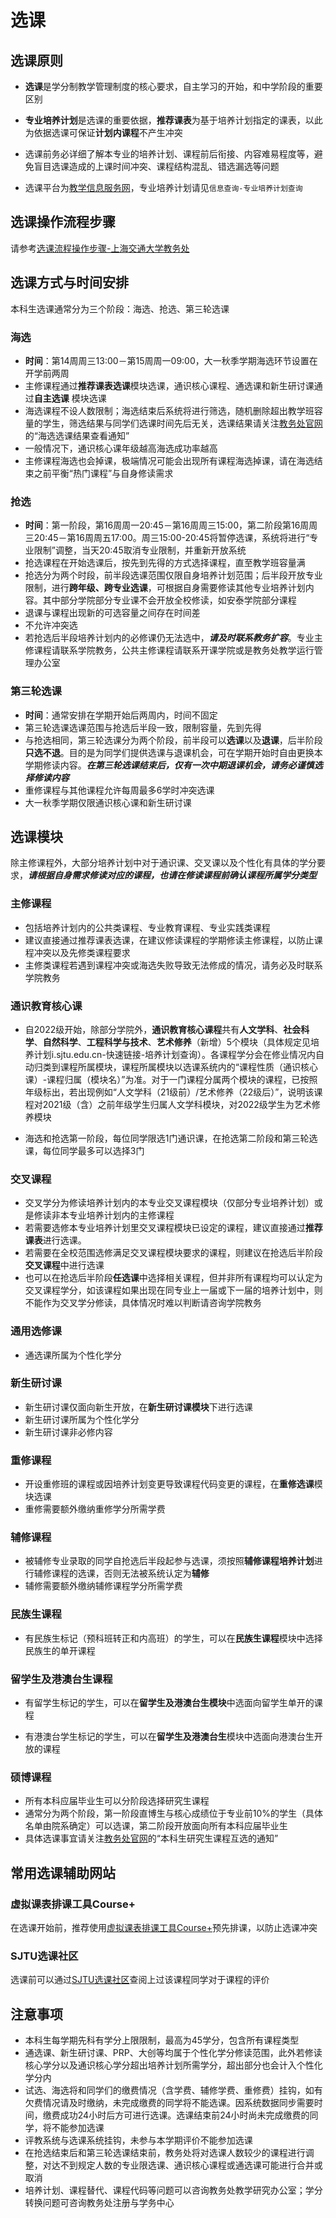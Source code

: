 # 选课

## 选课原则

- **选课**是学分制教学管理制度的核心要求，自主学习的开始，和中学阶段的重要区别

- **专业培养计划**是选课的重要依据，**推荐课表**为基于培养计划指定的课表，以此为依据选课可保证**计划内课程**不产生冲突

- 选课前务必详细了解本专业的培养计划、课程前后衔接、内容难易程度等，避免盲目选课造成的上课时间冲突、课程结构混乱、错选漏选等问题

- 选课平台为[教学信息服务网](https://i.sjtu.edu.cn/)，专业培养计划请见`信息查询-专业培养计划查询`

## 选课操作流程步骤

请参考[选课流程操作步骤-上海交通大学教务处](https://jwc.sjtu.edu.cn/info/1222/6510.htm)

## 选课方式与时间安排

本科生选课通常分为三个阶段：海选、抢选、第三轮选课

### 海选

- **时间**：第14周周三13:00－第15周周一09:00，大一秋季学期海选环节设置在开学前两周
- 主修课程通过**推荐课表选课**模块选课，通识核心课程、通选课和新生研讨课通过**自主选课** 模块选课
- 海选课程不设人数限制；海选结束后系统将进行筛选，随机删除超出教学班容量的学生，筛选结果与同学们选课时间先后无关，选课结果请关注[教务处官网](https://jwc.sjtu.edu.cn/)的“海选选课结果查看通知”
- 一般情况下，通识核心课年级越高海选成功率越高
- 主修课程海选也会掉课，极端情况可能会出现所有课程海选掉课，请在海选结束之前平衡“热门课程”与自身修读需求

### 抢选

- **时间**：第一阶段，第16周周一20:45－第16周周三15:00，第二阶段第16周周三20:45－第16周周五17:00。周三15:00-20:45将暂停选课，系统将进行“专业限制”调整，当天20:45取消专业限制，并重新开放系统
- 抢选课程在开始选课后，按先到先得的方式选择课程，直至教学班容量满
- 抢选分为两个时段，前半段选课范围仅限自身培养计划范围；后半段开放专业限制，进行**跨年级、跨专业选课**，可根据自身需要修读其他专业培养计划内容。其中部分学院部分专业课不会开放全校修读，如安泰学院部分课程
- 退课与课程出现新的可选容量之间存在时间差
- 不允许冲突选
- 若抢选后半段培养计划内的必修课仍无法选中，***请及时联系教务扩容***。专业主修课程请联系学院教务，公共主修课程请联系开课学院或是教务处教学运行管理办公室

### 第三轮选课

- **时间**：通常安排在学期开始后两周内，时间不固定
- 第三轮选课选课范围与抢选后半段一致，限制容量，先到先得
- 与抢选相同，第三轮选课分为两个阶段，前半段可以**选课**以及**退课**，后半阶段**只选不退**。目的是为同学们提供选课与退课机会，可在学期开始时自由更换本学期修读内容。***在第三轮选课结束后，仅有一次中期退课机会，请务必谨慎选择修读内容***
- 重修课程与其他课程允许每周最多6学时冲突选课
- 大一秋季学期仅限通识核心课和新生研讨课

## 选课模块

除主修课程外，大部分培养计划中对于通识课、交叉课以及个性化有具体的学分要求，***请根据自身需求修读对应的课程，也请在修读课程前确认课程所属学分类型***

### 主修课程

- 包括培养计划内的公共类课程、专业教育课程、专业实践类课程
- 建议直接通过推荐课表选课，在建议修读课程的学期修读主修课程，以防止课程冲突以及先修类课程要求
- 主修类课程若遇到课程冲突或海选失败导致无法修成的情况，请务必及时联系学院教务

### 通识教育核心课

- 自2022级开始，除部分学院外，**通识教育核心课程**共有**人文学科**、**社会科学**、**自然科学**、**工程科学与技术**、**艺术修养**（新增）5个模块（具体规定见培养计划i.sjtu.edu.cn-快速链接-培养计划查询）。各课程学分会在修业情况内自动归类到课程所属模块，课程所属模块以选课系统内的“课程性质（通识核心课）-课程归属（模块名）”为准。对于一门课程分属两个模块的课程，已按照年级标出，若出现例如“人文学科（21级前）/艺术修养（22级后）”，说明该课程对2021级（含）之前年级学生归属人文学科模块，对2022级学生为艺术修养模块

- 海选和抢选第一阶段，每位同学限选1门通识课，在抢选第二阶段和第三轮选课，每位同学最多可以选择3门

### 交叉课程

- 交叉学分为修读培养计划内的本专业交叉课程模块（仅部分专业培养计划）或是修读非本专业培养计划内的主修课程
- 若需要选修本专业培养计划里交叉课程模块已设定的课程，建议直接通过**推荐课表**进行选课。
- 若需要在全校范围选修满足交叉课程模块要求的课程，则建议在抢选后半阶段**交叉课程**中进行选课
- 也可以在抢选后半阶段**任选课**中选择相关课程，但并非所有课程均可以认定为交叉课程学分，如该课程如果出现在同专业上一届或下一届的培养计划中，则不能作为交叉学分修读，具体情况时难以判断请咨询学院教务

### 通用选修课

- 通选课所属为个性化学分

### 新生研讨课

- 新生研讨课仅面向新生开放，在**新生研讨课模块**下进行选课
- 新生研讨课所属为个性化学分
- 新生研讨课非必修内容

### 重修课程

- 开设重修班的课程或因培养计划变更导致课程代码变更的课程，在**重修选课**模块选课
- 重修需要额外缴纳重修学分所需学费

### 辅修课程

- 被辅修专业录取的同学自抢选后半段起参与选课，须按照**辅修课程培养计划**进行辅修课程的选课，否则无法被系统认定为**辅修**
- 辅修需要额外缴纳辅修课程学分所需学费

### 民族生课程

- 有民族生标记（预科班转正和内高班）的学生，可以在**民族生课程**模块中选择民族生的单开课程

### 留学生及港澳台生课程

- 有留学生标记的学生，可以在**留学生及港澳台生模块**中选面向留学生单开的课程

- 有港澳台学生标记的学生，可以在**留学生及港澳台生**模块中选面向港澳台生开放的课程

### 硕博课程

- 所有本科应届毕业生可以分阶段选择研究生课程
- 通常分为两个阶段，第一阶段直博生与核心成绩位于专业前10%的学生（具体名单由院系确定）可以选课，第二阶段开放面向所有本科应届毕业生
- 具体选课事宜请关注[教务处官网](https://jwc.sjtu.edu.cn/)的“本科生研究生课程互选的通知”

## 常用选课辅助网站

### 虚拟课表排课工具Course+

在选课开始前，推荐使用[虚拟课表排课工具Course+](https://geek.sjtu.edu.cn/course-plus)预先排课，以防止选课冲突

### SJTU选课社区

选课前可以通过[SJTU选课社区](https://course.sjtu.plus/)查阅上过该课程同学对于课程的评价

## 注意事项

- 本科生每学期先科有学分上限限制，最高为45学分，包含所有课程类型
- 通选课、新生研讨课、PRP、大创等均属于个性化学分修读范围，此外若修读核心学分以及通识核心学分超出培养计划所需学分，超出部分也会计入个性化学分内
- 试选、海选将和同学们的缴费情况（含学费、辅修学费、重修费）挂钩，如有欠费情况请及时缴纳，未完成缴费的同学将不能选课。因系统数据同步需要时间，缴费成功24小时后方可进行选课。选课结束前24小时尚未完成缴费的同学，将不能参加选课
- 评教系统与选课系统挂钩，未参与本学期评价不能参加选课
- 在抢选结束后和第三轮选课结束前，教务处将对选课人数较少的课程进行调整，对达不到规定人数的专业限选课、通识核心课程或通选课可能进行合并或取消
- 培养计划、课程替代、课程代码等问题可以咨询教务处教学研究办公室；学分转换问题可咨询教务处注册与学务中心
